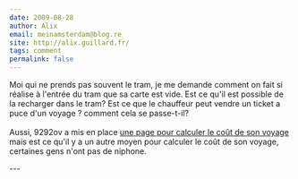 ```yaml
---
date: 2009-08-28
author: Alix
email: meinamsterdam@blog.re
site: http://alix.guillard.fr/
tags: comment
permalink: false
---
```


<p>
Moi qui ne prends pas souvent le tram, je me demande comment on fait si réalise à l'entrée du tram que sa carte est vide. Est ce qu'il est possible de la recharger dans le tram? Est ce que le chauffeur peut vendre un ticket a puce d'un voyage ? comment cela se passe-t-il?
<br/><br/>
Aussi, 9292ov a mis en place <a href="http://www.9292ov.nl/9292ov1063.asp">une page pour calculer le coût de son voyage</a> mais est ce qu'il y a un autre moyen pour calculer le coût de son voyage, certaines gens n'ont pas de niphone.
</p>
---